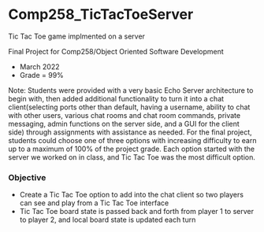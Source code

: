 # Comp258_TicTacToeServer
Tic Tac Toe game implmented on a server

Final Project for Comp258/Object Oriented Software Development
* March 2022
* Grade = 99%

Note: Students were provided with a very basic Echo Server architecture to begin with, then added additional functionality to turn it into a chat client(selecting ports other than default, having a username, ability to chat with other users, various chat rooms and chat room commands, private messaging, admin functions on the server side, and a GUI for the client side) through assignments with assistance as needed. For the final project, students could choose one of three options with increasing difficulty to earn up to a maximum of 100% of the project grade. Each option started with the server we worked on in class, and Tic Tac Toe was the most difficult option.

### Objective
* Create a Tic Tac Toe option to add into the chat client so two players can see and play from a Tic Tac Toe interface
* Tic Tac Toe board state is passed back and forth from player 1 to server to player 2, and local board state is updated each turn
